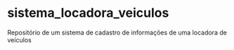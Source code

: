 # sistema_locadora_veiculos
Repositório de um sistema de cadastro de informações de uma locadora de veículos
